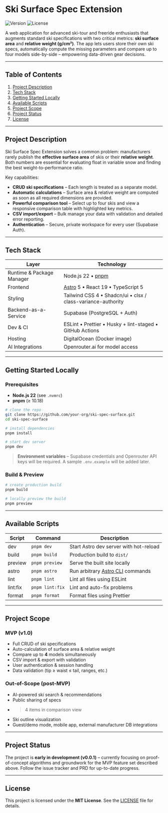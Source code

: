 # Ski Surface Spec Extension

![Version](https://img.shields.io/badge/version-0.0.1-blue) ![License](https://img.shields.io/badge/license-MIT-green)

A web application for advanced ski-tour and freeride enthusiasts that augments standard ski specifications with two critical metrics: **ski surface area** and **relative weight (g/cm²)**. The app lets users store their own ski specs, automatically compute the missing parameters and compare up to four models side-by-side – empowering data-driven gear decisions.

---

## Table of Contents
1. [Project Description](#project-description)
2. [Tech Stack](#tech-stack)
3. [Getting Started Locally](#getting-started-locally)
4. [Available Scripts](#available-scripts)
5. [Project Scope](#project-scope)
6. [Project Status](#project-status)
7. [License](#license)

---

## Project Description
Ski Surface Spec Extension solves a common problem: manufacturers rarely publish the **effective surface area** of skis or their **relative weight**. Both numbers are essential for evaluating float in variable snow and finding the best weight-to-performance ratio.

Key capabilities:
* **CRUD ski specifications** – Each length is treated as a separate model.
* **Automatic calculations** – Surface area & relative weight are computed as soon as all required dimensions are provided.
* **Powerful comparison tool** – Select up to four skis and view a responsive comparison table with highlighted key metrics.
* **CSV import/export** – Bulk manage your data with validation and detailed error reporting.
* **Authentication** – Secure, private workspace for every user (Supabase Auth).

---

## Tech Stack
| Layer | Technology |
|-------|------------|
| Runtime & Package Manager | Node.js 22 • [pnpm](https://pnpm.io/) |
| Frontend | [Astro](https://astro.build/) 5 • React 19 • TypeScript 5 |
| Styling | Tailwind CSS 4 • Shadcn/ui • clsx / class-variance-authority |
| Backend-as-a-Service | Supabase (PostgreSQL + Auth) |
| Dev & CI | ESLint • Prettier • Husky + lint-staged • GitHub Actions |
| Hosting | DigitalOcean (Docker image) |
| AI Integrations | Openrouter.ai for model access |

---

## Getting Started Locally
### Prerequisites
* **Node.js 22** (see `.nvmrc`)
* **pnpm** (≥ 10.18)

```bash
# clone the repo
git clone https://github.com/your-org/ski-spec-surface.git
cd ski-spec-surface

# install dependencies
pnpm install

# start dev server
pnpm dev
```

> **Environment variables** – Supabase credentials and Openrouter API keys will be required. A sample `.env.example` will be added later.

### Build & Preview
```bash
# create production build
pnpm build

# locally preview the build
pnpm preview
```

---

## Available Scripts
| Script | Command | Description |
|--------|---------|-------------|
| dev | `pnpm dev` | Start Astro dev server with hot-reload |
| build | `pnpm build` | Production build to `dist/` |
| preview | `pnpm preview` | Serve the built site locally |
| astro | `pnpm astro` | Run arbitrary [Astro CLI](https://docs.astro.build/en/reference/cli/) commands |
| lint | `pnpm lint` | Lint all files using ESLint |
| lint:fix | `pnpm lint:fix` | Lint and auto-fix problems |
| format | `pnpm format` | Format files using Prettier |

---

## Project Scope
### MVP (v1.0)
* Full CRUD of ski specifications
* Auto-calculation of surface area & relative weight
* Compare up to **4** models simultaneously
* CSV import & export with validation
* User authentication & session handling
* Data validation (tip ≥ waist ≤ tail, ranges, etc.)

### Out-of-Scope (post-MVP)
* AI-powered ski search & recommendations
* Public sharing of specs
* >4 items in comparison view
* Ski outline visualization
* Guest/demo mode, mobile app, external manufacturer DB integrations

---

## Project Status
The project is **early in development (v0.0.1)** – currently focusing on proof-of-concept algorithms and groundwork for the MVP feature set described above. Follow the issue tracker and PRD for up-to-date progress.

---

## License
This project is licensed under the **MIT License**. See the [LICENSE](LICENSE) file for details.
